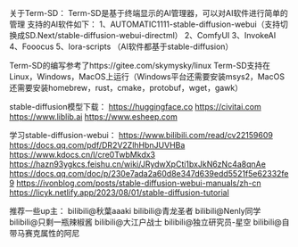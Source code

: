 关于Term-SD：
Term-SD是基于终端显示的AI管理器，可以对AI软件进行简单的管理
支持的AI软件如下：
1、AUTOMATIC1111-stable-diffusion-webui（支持切换成SD.Next/stable-diffusion-webui-directml）
2、ComfyUI
3、InvokeAI
4、Fooocus
5、lora-scripts
（AI软件都基于stable-diffusion）


Term-SD的编写参考了https://gitee.com/skymysky/linux
Term-SD支持在Linux，Windows，MacOS上运行（Windows平台还需要安装msys2，MacOS还需要安装homebrew，rust，cmake，protobuf，wget，gawk）

stable-diffusion模型下载：
https://huggingface.co
https://civitai.com
https://www.liblib.ai
https://www.esheep.com

学习stable-diffusion-webui：
https://www.bilibili.com/read/cv22159609
https://docs.qq.com/pdf/DR2V2ZlhHbnJUVHBa
https://www.kdocs.cn/l/cre0TwbMkdx3
https://hazn93ygkcs.feishu.cn/wiki/JRydwXpCti1bxJkN6zNc4a8qnAe
https://docs.qq.com/doc/p/230e7ada2a60d8e347d639edd5521f5e62332fe9
https://ivonblog.com/posts/stable-diffusion-webui-manuals/zh-cn
https://licyk.netlify.app/2023/08/01/stable-diffusion-tutorial

推荐一些up主：
bilibili@秋葉aaaki
bilibili@青龙圣者
bilibili@Nenly同学
bilibili@只剩一瓶辣椒酱
bilibili@大江户战士
bilibili@独立研究员-星空
bilibili@自带马赛克属性的阿尼